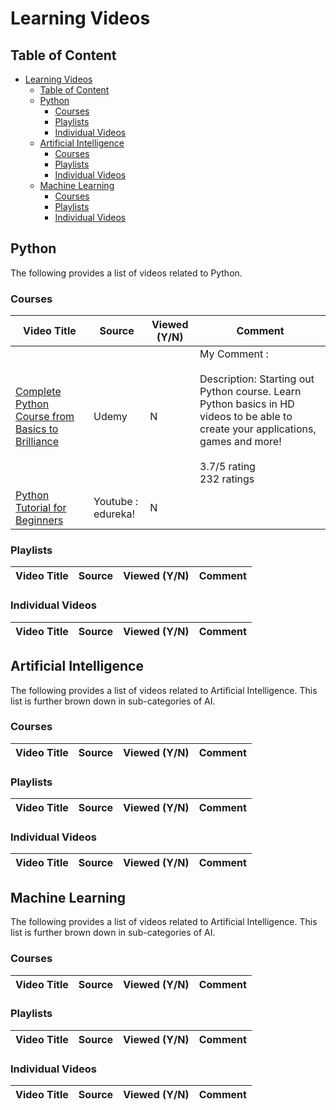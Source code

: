 # Learning Videos

## Table of Content

- [Learning Videos](#learning-videos)
  - [Table of Content](#table-of-content)
  - [Python](#python)
    - [Courses](#courses)
    - [Playlists](#playlists)
    - [Individual Videos](#individual-videos)
  - [Artificial Intelligence](#artificial-intelligence)
    - [Courses](#courses-1)
    - [Playlists](#playlists-1)
    - [Individual Videos](#individual-videos-1)
  - [Machine Learning](#machine-learning)
    - [Courses](#courses-2)
    - [Playlists](#playlists-2)
    - [Individual Videos](#individual-videos-2)

<article id="python-videos">

## Python

The following provides a list of videos related to Python.

<article id="python-courses-videos">

### Courses

| Video Title                                                                                                    | Source             | Viewed (Y/N) | Comment                                                                                                                                                                                        |
| -------------------------------------------------------------------------------------------------------------- | ------------------ | ------------ | ---------------------------------------------------------------------------------------------------------------------------------------------------------------------------------------------- |
| [Complete Python Course from Basics to Brilliance](Videos/Complete_Python_Course_from_Basics_to_Brilliance.MD) | Udemy              | N            | My Comment :  <br><br> Description: Starting out Python course. Learn Python basics in HD videos to be able to create your applications, games and more! <br><br> 3.7/5 rating <br>232 ratings |
| [Python Tutorial for Beginners](https://www.youtube.com/watch?v=vaysJAMDaZw)                                   | Youtube : edureka! | N            |                                                                                                                                                                                                |

<article id="python-playlists-videos">

### Playlists

| Video Title | Source | Viewed (Y/N) | Comment |
| ----------- | ------ | ------------ | ------- |

<article id="python-individual-videos">

### Individual Videos

| Video Title | Source | Viewed (Y/N) | Comment |
| ----------- | ------ | ------------ | ------- |

<article id="ai-videos">

## Artificial Intelligence

The following provides a list of videos related to Artificial Intelligence. This list is further brown down in sub-categories of AI.

<article id="ai-courses-videos">

### Courses

| Video Title | Source | Viewed (Y/N) | Comment |
| ----------- | ------ | ------------ | ------- |

<article id="ai-playlists-videos">

### Playlists

| Video Title | Source | Viewed (Y/N) | Comment |
| ----------- | ------ | ------------ | ------- |

<article id="ai-individual-videos">

### Individual Videos

| Video Title | Source | Viewed (Y/N) | Comment |
| ----------- | ------ | ------------ | ------- |

<article id="ml-videos">

## Machine Learning

The following provides a list of videos related to Artificial Intelligence. This list is further brown down in sub-categories of AI.

<article id="ml-courses-videos">

### Courses

| Video Title | Source | Viewed (Y/N) | Comment |
| ----------- | ------ | ------------ | ------- |

<article id="ml-playlists-videos">

### Playlists

| Video Title | Source | Viewed (Y/N) | Comment |
| ----------- | ------ | ------------ | ------- |

<article id="ml-individual-videos">

### Individual Videos

| Video Title | Source | Viewed (Y/N) | Comment |
| ----------- | ------ | ------------ | ------- |